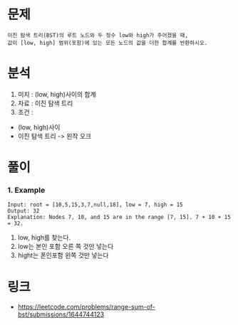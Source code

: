 # 문제 
~~~text
이진 탐색 트리(BST)의 루트 노드와 두 정수 low와 high가 주어졌을 때, 
값이 [low, high] 범위(포함)에 있는 모든 노드의 값을 더한 합계를 반환하시오.
~~~

# 분석 
1. 미지 : (low, high)사이의 합계
2. 자료 : 이진 탐색 트리
3. 조건 :
- (low, high)사이 
- 이진 탐색 트리 -> 왼작 오크


# 풀이 

### 1. Example
~~~text
Input: root = [10,5,15,3,7,null,18], low = 7, high = 15
Output: 32
Explanation: Nodes 7, 10, and 15 are in the range [7, 15]. 7 + 10 + 15 = 32.
~~~

1. low, high를 찾는다. 
2. low는 본인 포함 오른 쪽 것만 넣는다
3. hight는 폰인포함 왼쪽 것만 넣는다 

# 링크 
- https://leetcode.com/problems/range-sum-of-bst/submissions/1644744123